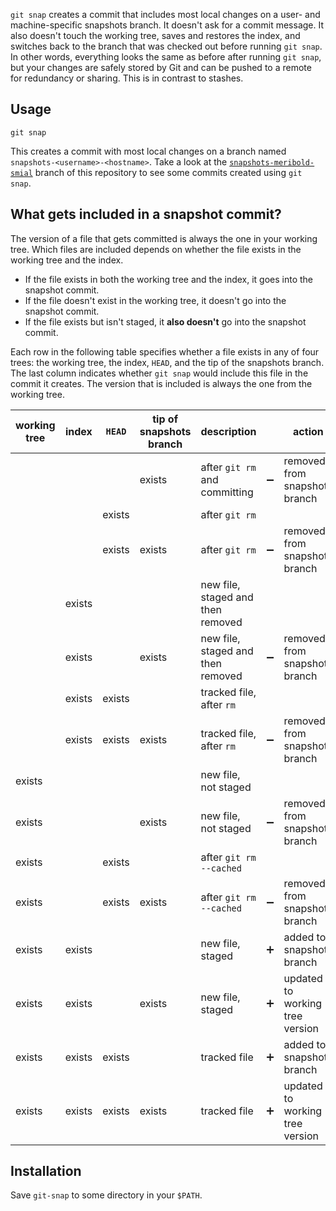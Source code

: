 `git snap` creates a commit that includes most local changes on a user- and
machine-specific snapshots branch.  It doesn't ask for a commit message.  It also doesn't
touch the working tree, saves and restores the index, and switches back to the branch that
was checked out before running `git snap`.  In other words, everything looks the same as
before after running `git snap`, but your changes are safely stored by Git and can be
pushed to a remote for redundancy or sharing.  This is in contrast to stashes.

## Usage

    git snap

This creates a commit with most local changes on a branch named
`snapshots-<username>-<hostname>`.  Take a look at the [`snapshots-meribold-smial`][1]
branch of this repository to see some commits created using `git snap`.

## What gets included in a snapshot commit?

The version of a file that gets committed is always the one in your working tree.  Which
files are included depends on whether the file exists in the working tree and the index.

*   If the file exists in both the working tree and the index, it goes into the snapshot
    commit.
*   If the file doesn't exist in the working tree, it doesn't go into the snapshot commit.
*   If the file exists but isn't staged, it **also doesn't** go into the snapshot commit.

Each row in the following table specifies whether a file exists in any of four trees: the
working tree, the index, `HEAD`, and the tip of the snapshots branch.  The last column
indicates whether `git snap` would include this file in the commit it creates.  The
version that is included is always the one from the working tree.

| working tree | index  | `HEAD` | tip of snapshots branch | description                       |                    | action                          |
|--------------|--------|--------|-------------------------|-----------------------------------|--------------------|---------------------------------|
|              |        |        | exists                  | after `git rm` and committing     | :heavy_minus_sign: | removed from snapshots branch   |
|              |        | exists |                         | after `git rm`                    |                    |                                 |
|              |        | exists | exists                  | after `git rm`                    | :heavy_minus_sign: | removed from snapshots branch   |
|              | exists |        |                         | new file, staged and then removed |                    |                                 |
|              | exists |        | exists                  | new file, staged and then removed | :heavy_minus_sign: | removed from snapshots branch   |
|              | exists | exists |                         | tracked file, after `rm`          |                    |                                 |
|              | exists | exists | exists                  | tracked file, after `rm`          | :heavy_minus_sign: | removed from snapshots branch   |
| exists       |        |        |                         | new file, not staged              |                    |                                 |
| exists       |        |        | exists                  | new file, not staged              | :heavy_minus_sign: | removed from snapshots branch   |
| exists       |        | exists |                         | after `git rm --cached`           |                    |                                 |
| exists       |        | exists | exists                  | after `git rm --cached`           | :heavy_minus_sign: | removed from snapshots branch   |
| exists       | exists |        |                         | new file, staged                  | :heavy_plus_sign:  | added to snapshots branch       |
| exists       | exists |        | exists                  | new file, staged                  | :heavy_plus_sign:  | updated to working tree version |
| exists       | exists | exists |                         | tracked file                      | :heavy_plus_sign:  | added to snapshots branch       |
| exists       | exists | exists | exists                  | tracked file                      | :heavy_plus_sign:  | updated to working tree version |

## Installation

Save `git-snap` to some directory in your `$PATH`.

[1]: https://github.com/meribold/git-snap/commits/snapshots-meribold-smial
